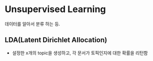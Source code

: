 # Unsupervised Learning
데이터를 알아서 분류 하는 등.



## LDA(Latent Dirichlet Allocation)
-  설정한 x개의 topic을 생성하고, 각 문서가 토픽인지에 대한 확률을 리턴함